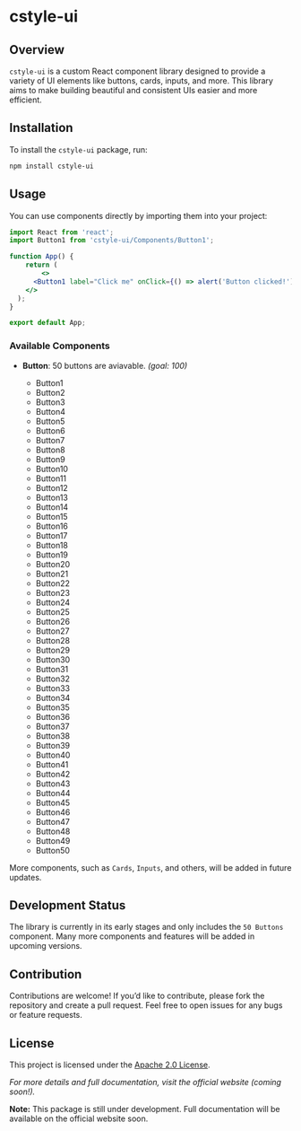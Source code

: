 # cstyle-ui

## Overview

`cstyle-ui` is a custom React component library designed to provide a variety of UI elements like buttons, cards, inputs, and more. This library aims to make building beautiful and consistent UIs easier and more efficient.

## Installation

To install the `cstyle-ui` package, run:

```bash
npm install cstyle-ui
```

## Usage

You can use components directly by importing them into your project:

```jsx
import React from 'react';
import Button1 from 'cstyle-ui/Components/Button1';

function App() {
    return (
        <>
      <Button1 label="Click me" onClick={() => alert('Button clicked!')} />
    </>
  );
}

export default App;
```

### Available Components

- **Button**: 50 buttons are aviavable. *(goal: 100)*

  - Button1
  - Button2
  - Button3
  - Button4
  - Button5
  - Button6
  - Button7
  - Button8
  - Button9
  - Button10
  - Button11
  - Button12
  - Button13
  - Button14
  - Button15
  - Button16
  - Button17
  - Button18
  - Button19
  - Button20
  - Button21
  - Button22
  - Button23
  - Button24
  - Button25
  - Button26
  - Button27
  - Button28
  - Button29
  - Button30
  - Button31
  - Button32
  - Button33
  - Button34
  - Button35
  - Button36
  - Button37
  - Button38
  - Button39
  - Button40
  - Button41
  - Button42
  - Button43
  - Button44
  - Button45
  - Button46
  - Button47
  - Button48
  - Button49
  - Button50


More components, such as `Cards`, `Inputs`, and others, will be added in future updates.

## Development Status

The library is currently in its early stages and only includes the `50 Buttons` component. Many more components and features will be added in upcoming versions.

## Contribution

Contributions are welcome! If you’d like to contribute, please fork the repository and create a pull request. Feel free to open issues for any bugs or feature requests.

## License

This project is licensed under the [Apache 2.0 License](LICENSE).

*For more details and full documentation, visit the official website (coming soon!).*

**Note:** This package is still under development. Full documentation will be available on the official website soon.
